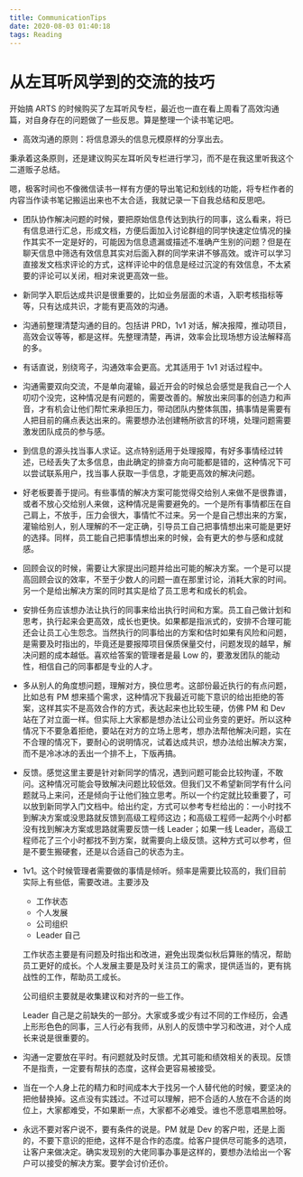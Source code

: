 ```yaml
---
title: CommunicationTips
date: 2020-08-03 01:40:18
tags: Reading
---
```

# 从左耳听风学到的交流的技巧

开始搞 ARTS 的时候购买了左耳听风专栏，最近也一直在看上周看了高效沟通篇，对自身存在的问题做了一些反思。算是整理一个读书笔记吧。
<!--more-->

- 高效沟通的原则：将信息源头的信息元模原样的分享出去。

秉承着这条原则，还是建议购买左耳听风专栏进行学习，而不是在我这里听我这个二道贩子总结。

嗯，极客时间也不像微信读书一样有方便的导出笔记和划线的功能，将专栏作者的内容当作读书笔记搬运出来也不太合适，我就记录一下自我总结和反思吧。

- 团队协作解决问题的时候，要把原始信息传达到执行的同事，这么看来，将已有信息进行汇总，形成文档，方便后面加入讨论群组的同学快速定位情况的操作其实不一定是好的，可能因为信息遗漏或描述不准确产生别的问题？但是在聊天信息中筛选有效信息其实对后面入群的同学来讲不够高效。或许可以学习直接发文档求评论的方式，这样评论中的信息是经过沉淀的有效信息，不太紧要的评论可以关闭，相对来说更高效一些。
- 新同学入职后达成共识是很重要的，比如业务层面的术语，入职考核指标等等，只有达成共识，才能有更高效的沟通。
- 沟通前整理清楚沟通的目的。包括讲 PRD，1v1 对话，解决报障，推动项目，高效会议等等，都是这样。先整理清楚，再讲，效率会比现场想方设法解释高的多。
- 有话直说，别绕弯子，沟通效率会更高。尤其适用于 1v1 对话过程中。
- 沟通需要双向交流，不是单向灌输，最近开会的时候总会感觉是我自己一个人叨叨个没完，这种情况是有问题的，需要改善的。解放出来同事的创造力和声音，才有机会让他们帮忙来承担压力，带动团队内整体氛围，搞事情是需要有人把目前的痛点表达出来的。需要想办法创建畅所欲言的环境，处理问题需要激发团队成员的参与感。
- 到信息的源头找当事人求证。这点特别适用于处理报障，有好多事情经过转述，已经丢失了太多信息，由此确定的排查方向可能都是错的，这种情况下可以尝试联系用户，找当事人获取一手信息，才能更高效的解决问题。
- 好老板要善于提问。有些事情的解决方案可能觉得交给别人来做不是很靠谱，或者不放心交给别人来做，这种情况是需要避免的。一个是所有事情都压在自己肩上，不放手，压力会很大，事情忙不过来。另一个是自己想出来的方案，灌输给别人，别人理解的不一定正确，引导员工自己把事情想出来可能是更好的选择。同样，员工能自己把事情想出来的时候，会有更大的参与感和成就感。
- 回顾会议的时候，需要让大家提出问题并给出可能的解决方案。一个是可以提高回顾会议的效率，不至于少数人的问题一直在那里讨论，消耗大家的时间。另一个是给出解决方案的同时其实是给了员工思考和成长的机会。
- 安排任务应该想办法让执行的同事来给出执行时间和方案。员工自己做计划和思考，执行起来会更高效，成长也更快。如果都是指派式的，安排不合理可能还会让员工心生怨念。当然执行的同事给出的方案和估时如果有风险和问题，是需要及时指出的，毕竟还是要报障项目保质保量交付，问题发现的越早，解决问题的成本越低。喜欢给答案的管理者是最 Low 的，要激发团队的能动性，相信自己的同事都是专业的人才。
- 多从别人的角度想问题，理解对方，换位思考。这部份最近执行的有点问题，比如总有 PM 想来插个需求，这种情况下我最近可能下意识的给出拒绝的答案，这样其实不是高效合作的方式，表达起来也比较生硬，仿佛 PM 和  Dev 站在了对立面一样。但实际上大家都是想办法让公司业务变的更好。所以这种情况下不要急着拒绝，要站在对方的立场上思考，想办法帮他解决问题，实在不合理的情况下，要耐心的说明情况，试着达成共识，想办法给出解决方案，而不是冷冰冰的丢出一个排不上，下版再搞。
- 反馈。感觉这里主要是针对新同学的情况，遇到问题可能会比较拘谨，不敢问。这种情况可能会导致解决问题比较低效。但我们又不希望新同学有什么问题就马上来问，还是倾向于让他们独立思考。所以一个约定就比较重要了，可以放到新同学入门文档中。给出约定，方式可以参考专栏给出的：一小时找不到解决方案或没思路就反馈到高级工程师这边；和高级工程师一起两个小时都没有找到解决方案或思路就需要反馈一线 Leader；如果一线 Leader，高级工程师花了三个小时都找不到方案，就需要向上级反馈。这种方式可以参考，但是不要生搬硬套，还是以合适自己的状态为主。
- 1v1。这个时候管理者需要做的事情是倾听。频率是需要比较高的，我们目前实际上有些低，需要改进。主要涉及
    - 工作状态
    - 个人发展
    - 公司组织
    - Leader 自己

    工作状态主要是有问题及时指出和改进，避免出现类似秋后算账的情况，帮助员工更好的成长。个人发展主要是及时关注员工的需求，提供适当的，更有挑战性的工作，帮助员工成长。

    公司组织主要就是收集建议和对齐的一些工作。

    Leader 自己是之前缺失的一部分。大家或多或少有过不同的工作经历，会遇上形形色色的同事，三人行必有我师，从别人的反馈中学习和改进，对个人成长来说是很重要的。

- 沟通一定要放在平时。有问题就及时反馈。尤其可能和绩效相关的表现。反馈不是指责，一定要有帮扶的态度，这样会更容易被接受。
- 当在一个人身上花的精力和时间成本大于找另一个人替代他的时候，要坚决的把他替换掉。这点没有实践过。不过可以理解，把不合适的人放在不合适的岗位上，大家都难受，不如果断一点，大家都不必难受。谁也不愿意唱黑脸呀。
- 永远不要对客户说不，要有条件的说是。PM 就是 Dev 的客户啦，还是上面的，不要下意识的拒绝，这样不是合作的态度。给客户提供尽可能多的选项，让客户来做决定。确实发现别的大佬同事办事是这样的，要想办法给出一个客户可以接受的解决方案。要学会讨价还价。
